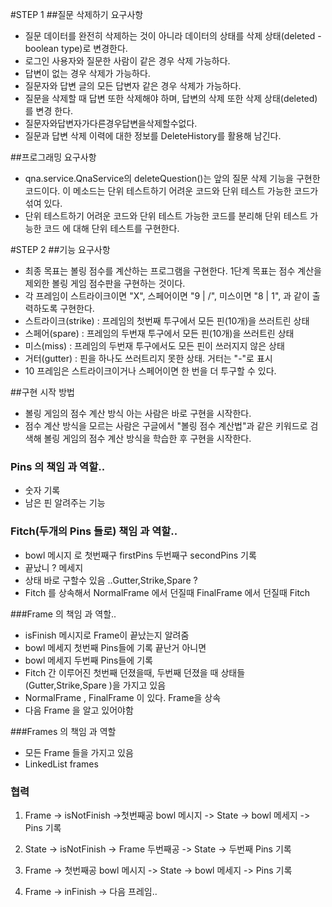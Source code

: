 #STEP 1
##질문 삭제하기 요구사항
* 질문 데이터를 완전히 삭제하는 것이 아니라 데이터의 상태를 삭제 상태(deleted - boolean type)로 변경한다.
* 로그인 사용자와 질문한 사람이 같은 경우 삭제 가능하다.
* 답변이 없는 경우 삭제가 가능하다.
* 질문자와 답변 글의 모든 답변자 같은 경우 삭제가 가능하다.
* 질문을 삭제할 때 답변 또한 삭제해야 하며, 답변의 삭제 또한 삭제 상태(deleted)를 변경 한다.
* 질문자와답변자가다른경우답변을삭제할수없다.
* 질문과 답변 삭제 이력에 대한 정보를 DeleteHistory를 활용해 남긴다.

##프로그래밍 요구사항
* qna.service.QnaService의 deleteQuestion()는 앞의 질문 삭제 기능을 구현한 코드이다. 
  이 메소드는 단위 테스트하기 어려운 코드와 단위 테스트 가능한 코드가 섞여 있다.
* 단위 테스트하기 어려운 코드와 단위 테스트 가능한 코드를 분리해 단위 테스트 가능한 코드 에 대해 단위 테스트를 구현한다.

#STEP 2
##기능 요구사항
* 최종 목표는 볼링 점수를 계산하는 프로그램을 구현한다. 1단계 목표는 점수 계산을 제외한 볼링 게임 점수판을 구현하는 것이다.
* 각 프레임이 스트라이크이면 "X", 스페어이면 "9 | /", 미스이면 "8 | 1", 과 같이 출력하도록 구현한다.
* 스트라이크(strike) : 프레임의 첫번째 투구에서 모든 핀(10개)을 쓰러트린 상태
* 스페어(spare) : 프레임의 두번재 투구에서 모든 핀(10개)을 쓰러트린 상태
* 미스(miss) : 프레임의 두번재 투구에서도 모든 핀이 쓰러지지 않은 상태
* 거터(gutter) : 핀을 하나도 쓰러트리지 못한 상태. 거터는 "-"로 표시
* 10 프레임은 스트라이크이거나 스페어이면 한 번을 더 투구할 수 있다.

##구현 시작 방법
* 볼링 게임의 점수 계산 방식 아는 사람은 바로 구현을 시작한다.
* 점수 계산 방식을 모르는 사람은 구글에서 "볼링 점수 계산법"과 같은 키워드로 검색해 볼링 게임의 점수 계산 방식을 학습한 후 구현을 시작한다.

### Pins 의 책임 과 역할..
* 숫자 기록
* 남은 핀 알려주는 기능

### Fitch(두개의 Pins 들로) 책임 과 역할..
* bowl 메시지 로 첫번째구 firstPins 두번째구 secondPins 기록
* 끝났니 ? 메세지
* 상태 바로 구할수 있음 ..Gutter,Strike,Spare ?
* Fitch 를 상속해서 NormalFrame 에서 던질때 FinalFrame 에서 던질때 Fitch

###Frame 의 책임 과 역할..

* isFinish 메시지로 Frame이 끝났는지 알려줌
* bowl 메세지 첫번째 Pins들에 기록 끝난거 아니면
* bowl 메세지 두번째 Pins들에 기록
* Fitch 간 이루어진 첫번째 던졌을때, 두번째 던졌을 때 상태들(Gutter,Strike,Spare )을 가지고 있음
* NormalFrame , FinalFrame 이 있다. Frame을 상속
* 다음 Frame 을 알고 있어야함

###Frames 의 책임 과 역할
* 모든 Frame 들을 가지고 있음
* LinkedList<Frame> frames 

### 협력
1. Frame -> isNotFinish ->첫번째공 bowl 메시지 -> State -> bowl 메세지 -> Pins 기록
2. State -> isNotFinish -> Frame 두번째공 -> State -> 두번째 Pins 기록

1. Frame -> 첫번째공 bowl 메시지 -> State -> bowl 메세지 -> Pins 기록
2. Frame -> inFinish -> 다음 프레임..